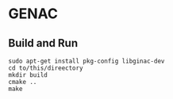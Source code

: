 # GENAC

## Build and Run

```
sudo apt-get install pkg-config libginac-dev
cd to/this/direectory
mkdir build
cmake ..
make
```
